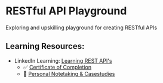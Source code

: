 # RESTful API Playground

Exploring and upskilling playground for creating RESTful APIs

## Learning Resources:

- LinkedIn Learning: [Learning REST API's](https://www.linkedin.com/learning/learning-rest-apis/)
  - ✅ [Certificate of Completion](https://www.linkedin.com/learning/certificates/76cf45772c1504944bace753df60782108aff6cf3578abd1748466e5ec64eb9c)
  - 🧠 [Personal Notetaking & Casestudies](/linkedin_learning_rest_apis/)
